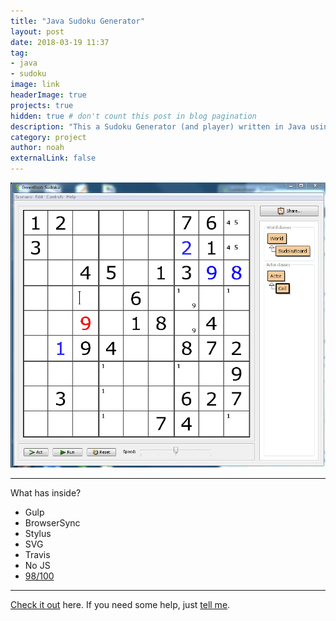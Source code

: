 ```yaml
---
title: "Java Sudoku Generator"
layout: post
date: 2018-03-19 11:37
tag: 
- java 
- sudoku
image: link
headerImage: true
projects: true
hidden: true # don't count this post in blog pagination
description: "This a Sudoku Generator (and player) written in Java using the Greenfoot IDE."
category: project
author: noah
externalLink: false
---
```


![Screenshot](https://raw.githubusercontent.com/noah978/Java-Sudoku-Generator/master/SudokuExample.PNG)

---

What has inside?

- Gulp
- BrowserSync
- Stylus
- SVG
- Travis
- No JS
- [98/100](https://developers.google.com/speed/pagespeed/insights/?url=http%3A%2F%2Fsergiokopplin.github.io%2Findigo%2F)

---

[Check it out](http://sergiokopplin.github.io/indigo/) here.
If you need some help, just [tell me](http://github.com/sergiokopplin/indigo/issues).
